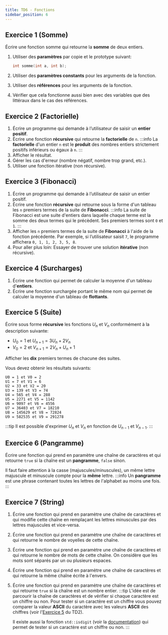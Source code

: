 ```yaml
---
title: TD6 - Fonctions
sidebar_position: 6
---
```


## Exercice 1 (Somme)

Écrire une fonction somme qui retourne la **somme** de deux entiers.

1. Utiliser des **paramètres** par copie et le prototype suivant:
    ```cpp
    int somme(int a, int b);
    ```

2. Utiliser des **paramètres constants** pour les arguments de la fonction.
3. Utiliser des **références** pour les arguments de la fonction.
4. Vérifier que cela fonctionne aussi bien avec des variables que des littéraux dans le cas des références.

## Exercice 2 (Factorielle)

1. Écrire un programme qui demande à l’utilisateur de saisir un **entier positif**.
2. Écrire une fonction **récursive** qui retourne la **factorielle** de `n`.
    :::info
    La **factorielle** d'un entier `n` est le **produit** des nombres entiers strictement positifs inférieurs ou égaux à `n`.
    :::
3. Afficher le résultat.
4. Gérer les cas d'erreur (nombre négatif, nombre trop grand, etc.).
5. Utiliser une fonction itérative (non récursive).

## Exercice 3 (Fibonacci)

1. Écrire un programme qui demande à l’utilisateur de saisir un entier positif.
2. Écrire une fonction **récursive** qui retourne sous la forme d'un tableau les `n` premiers termes de la suite de **Fibonacci**.
    :::info
    La suite de Fibonacci est une suite d'entiers dans laquelle chaque terme est la somme des deux termes qui le précèdent. Ses premiers termes sont `0` et `1`.
    :::
3. Afficher les `n` premiers termes de la suite de **Fibonacci** à l'aide de la fonction précédente.
    Par exemple, si l’utilisateur saisit `7`, le programme affichera `0, 1, 1, 2, 3, 5, 8`.
4. Pour aller plus loin: Essayer de trouver une solution **itérative** (non récursive).


## Exercice 4 (Surcharges)

1. Écrire une fonction qui permet de calculer la moyenne d'un tableau d'**entiers**.
2. Écrire une fonction surchargée portant le même nom qui permet de calculer la moyenne d'un tableau de **flottants**.

## Exercice 5 (Suite)

Écrire sous forme **récursive** les fonctions $U_n$ et $V_n$ conformément à la description suivante:

- $U_0 = 1$ et $U_{n+1} = 3U_n + 2V_n$
- $V_0 = 2$ et $V_{n+1} = 2V_n + U_n + 1$

Afficher les **dix** premiers termes de chacune des suites.

Vous devez obtenir les résultats suivants:

```
U0 = 1 et V0 = 2
U1 = 7 et V1 = 6
U2 = 33 et V2 = 20
U3 = 139 et V3 = 74
U4 = 565 et V4 = 288
U5 = 2271 et V5 = 1142
U6 = 9097 et V6 = 4556
U7 = 36403 et V7 = 18210
U8 = 145629 et V8 = 72824
U9 = 582535 et V9 = 291278
```

:::tip
Il est possible d'exprimer $U_n$ et $V_n$ en fonction de $U_{n-1}$ et $V_{n-1}$.
:::

## Exercice 6 (Pangramme)

Écrire une fonction qui prend en paramètre une chaîne de caractères et qui retourne `true` si la chaîne est un **pangramme**, `false` sinon.

Il faut faire attention à la casse (majuscules/minuscules), un même lettre majuscule et minuscule compte pour la **même** lettre.
:::info
Un **pangramme** est une phrase contenant toutes les lettres de l'alphabet au moins une fois.
:::

## Exercice 7 (String)

1. Écrire une fonction qui prend en paramètre une chaîne de caractères et qui modifie cette chaîne en remplaçant les lettres minuscules par des lettres majuscules et vice-versa.

2. Écrire une fonction qui prend en paramètre une chaîne de caractères et qui retourne le nombre de voyelles de cette chaîne.

3. Écrire une fonction qui prend en paramètre une chaîne de caractères et qui retourne le nombre de mots de cette chaîne. On considère que les mots sont séparés par un ou plusieurs espaces.

4. Écrire une fonction qui prend en paramètre une chaîne de caractères et qui retourne la même chaîne écrite à l'envers.

5. Écrire une fonction qui prend en paramètre une chaîne de caractères et qui retourne `true` si la chaîne est un nombre entier.
    :::tip
    L'idée est de parcourir la chaîne de caractères et de vérifier si chaque caractère est un chiffre ou non.
    Pour tester si un caractère est un chiffre vous pouvez comparer la valeur **ASCII** du caractère avec les valeurs **ASCII** des chiffres (voir l'[Exercice 5](./Variables#exercice-5-ascii) du TD2).

    Il existe aussi la fonction `std::isdigit` (voir la [documentation](https://en.cppreference.com/w/cpp/string/byte/isdigit)) qui permet de tester si un caractère est un chiffre ou non.
    :::
